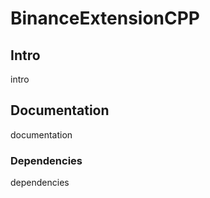 # BinanceExtensionCPP

## Intro 

intro

## Documentation

documentation

### Dependencies

dependencies

